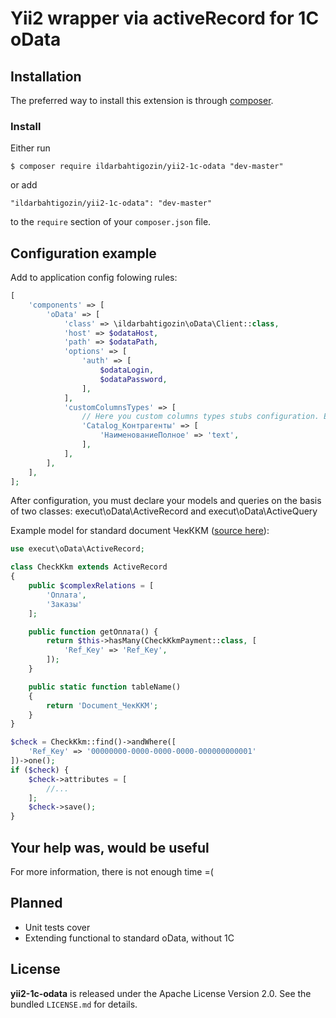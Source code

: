 # Yii2 wrapper via activeRecord for 1C oData
## Installation

The preferred way to install this extension is through [composer](http://getcomposer.org/download/).

### Install

Either run

```
$ composer require ildarbahtigozin/yii2-1c-odata "dev-master"
```

or add

```
"ildarbahtigozin/yii2-1c-odata": "dev-master"
```

to the ```require``` section of your `composer.json` file.

## Configuration example
Add to application config folowing rules:
```php
[
    'components' => [
        'oData' => [
            'class' => \ildarbahtigozin\oData\Client::class,
            'host' => $odataHost,
            'path' => $odataPath,
            'options' => [
                'auth' => [
                    $odataLogin,
                    $odataPassword,
                ],
            ],
            'customColumnsTypes' => [
                // Here you custom columns types stubs configuration. Example:
                'Catalog_Контрагенты' => [
                    'НаименованиеПолное' => 'text',
                ],
            ],
        ],
    ],
];
```

After configuration, you must declare your models and queries on the basis of two classes:
execut\oData\ActiveRecord and execut\oData\ActiveQuery

Example model for standard document ЧекККМ ([source here](https://github.com/ildarbahtigozin/yii2-1c-odata/tree/master/docs/models)): 
```php
use execut\oData\ActiveRecord;

class CheckKkm extends ActiveRecord
{
    public $complexRelations = [
        'Оплата',
        'Заказы'
    ];

    public function getОплата() {
        return $this->hasMany(CheckKkmPayment::class, [
            'Ref_Key' => 'Ref_Key',
        ]);
    }

    public static function tableName()
    {
        return 'Document_ЧекККМ';
    }
}

$check = CheckKkm::find()->andWhere([
    'Ref_Key' => '00000000-0000-0000-0000-000000000001'
])->one();
if ($check) {
    $check->attributes = [
        //...
    ];
    $check->save();
}
```

## Your help was, would be useful
For more information, there is not enough time =(

## Planned
* Unit tests cover
* Extending functional to standard oData, without 1C

## License

**yii2-1c-odata** is released under the Apache License Version 2.0. See the bundled `LICENSE.md` for details.

